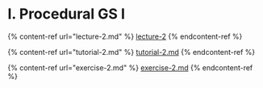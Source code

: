 # I. Procedural GS I

{% content-ref url="lecture-2.md" %}
[lecture-2](course-material/ii.-procedural-gs-i/lecture-2.md)
{% endcontent-ref %}

{% content-ref url="tutorial-2.md" %}
[tutorial-2.md](tutorial-2.md)
{% endcontent-ref %}

{% content-ref url="exercise-2.md" %}
[exercise-2.md](exercise-2.md)
{% endcontent-ref %}

